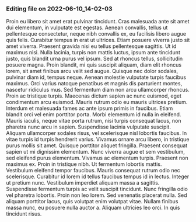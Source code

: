 

### Editing file on 2022-06-10_14-02-03

Proin eu libero sit amet erat pulvinar tincidunt. Cras malesuada ante sit amet dui elementum, in vulputate est egestas. Aenean convallis, tellus ut pellentesque consectetur, neque nibh convallis ex, eu facilisis libero augue quis felis. Curabitur tempus in erat ut ultrices. Etiam posuere viverra justo sit amet viverra. Praesent gravida nisi eu tellus pellentesque sagittis. Ut id maximus nisi. Nulla lacinia, turpis non mattis luctus, ipsum ante tincidunt justo, quis blandit urna purus vel ipsum. Sed at rhoncus tellus, sollicitudin posuere magna. Proin blandit, mi quis suscipit aliquam, diam elit rhoncus lorem, sit amet finibus arcu velit sed augue. Quisque nec dolor sodales, pulvinar diam id, tempus neque. Aenean molestie vulputate turpis faucibus maximus. Orci varius natoque penatibus et magnis dis parturient montes, nascetur ridiculus mus. Sed fermentum diam non arcu ullamcorper rhoncus.
Proin ac tristique turpis. Maecenas dictum sapien ac nunc euismod, eget condimentum arcu euismod. Mauris rutrum odio eu mauris ultrices pretium. Interdum et malesuada fames ac ante ipsum primis in faucibus. Etiam blandit orci vel enim porttitor porta. Morbi elementum id nulla in eleifend. Mauris iaculis, neque vitae porta rutrum, nisi turpis consequat lacus, non pharetra nunc arcu in sapien. Suspendisse lacinia vulputate suscipit. Aliquam ullamcorper sodales risus, vel scelerisque nisl lobortis faucibus. In vitae turpis id turpis hendrerit varius. Vivamus ornare arcu libero, in tristique purus mollis sit amet. Quisque porttitor aliquet fringilla. Praesent consequat sapien ut mi dignissim elementum. Nunc viverra augue et sem vestibulum, sed eleifend purus elementum. Vivamus ac elementum turpis.
Praesent non maximus ex. Proin in tristique nibh. Ut fermentum lobortis mattis. Vestibulum eleifend tempor faucibus. Mauris consequat rutrum odio nec scelerisque. Curabitur id lorem id tellus faucibus tempus id in lectus. Integer ut pretium nunc. Vestibulum imperdiet aliquam massa a sagittis. Suspendisse fermentum turpis ac velit suscipit tincidunt. Nunc fringilla odio vel pharetra lobortis. Proin non leo lorem. Sed venenatis placerat nulla. Sed aliquam porttitor lacus, quis volutpat enim volutpat vitae. Nullam finibus massa nunc, eu posuere nulla auctor a. Aliquam ultricies leo orci. In quis tincidunt risus.


